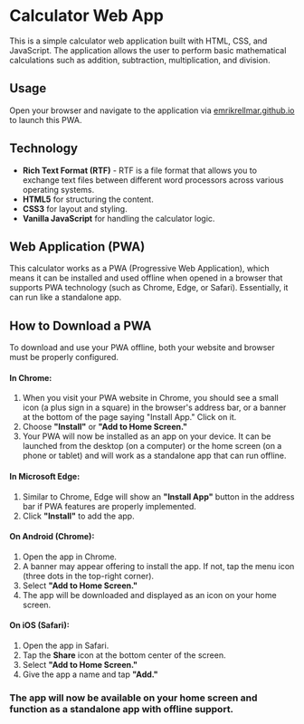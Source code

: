 # Calculator Web App

This is a simple calculator web application built with HTML, CSS, and JavaScript. The application allows the user to perform basic mathematical calculations such as addition, subtraction, multiplication, and division.

## Usage

Open your browser and navigate to the application via [emrikrellmar.github.io](https://emrikrellmar.github.io/) to launch this PWA.

## Technology

* **Rich Text Format (RTF)** - RTF is a file format that allows you to exchange text files between different word processors across various operating systems.
* **HTML5** for structuring the content.
* **CSS3** for layout and styling.
* **Vanilla JavaScript** for handling the calculator logic.

## Web Application (PWA)

This calculator works as a PWA (Progressive Web Application), which means it can be installed and used offline when opened in a browser that supports PWA technology (such as Chrome, Edge, or Safari). Essentially, it can run like a standalone app.

## How to Download a PWA

To download and use your PWA offline, both your website and browser must be properly configured.

#### In Chrome:

1. When you visit your PWA website in Chrome, you should see a small icon (a plus sign in a square) in the browser's address bar, or a banner at the bottom of the page saying "Install App." Click on it.
2. Choose **"Install"** or **"Add to Home Screen."**
3. Your PWA will now be installed as an app on your device. It can be launched from the desktop (on a computer) or the home screen (on a phone or tablet) and will work as a standalone app that can run offline.

#### In Microsoft Edge:

1. Similar to Chrome, Edge will show an **"Install App"** button in the address bar if PWA features are properly implemented.
2. Click **"Install"** to add the app.

#### On Android (Chrome):

1. Open the app in Chrome.
2. A banner may appear offering to install the app. If not, tap the menu icon (three dots in the top-right corner).
3. Select **"Add to Home Screen."**
4. The app will be downloaded and displayed as an icon on your home screen.

#### On iOS (Safari):

1. Open the app in Safari.
2. Tap the **Share** icon at the bottom center of the screen.
3. Select **"Add to Home Screen."**
4. Give the app a name and tap **"Add."**

### The app will now be available on your home screen and function as a standalone app with offline support.
